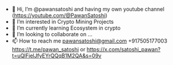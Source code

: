 - 👋 Hi, I’m @pawansatoshi and having my own youtube channel (https://youtube.com/@PawanSatoshi)
- 👀 I’m interested in Crypto Mining Projects
- 🌱 I’m currently learning Ecosystem in crypto 
- 💞️ I’m looking to collaborate on ...
- 📫 How to reach me pawansatoshi@gmail.com +917505177003 https://t.me/pawan_satoshi or https://x.com/satoshi_pawan?t=uQlFjelJfyEYrQQqB1M2QA&s=09v
  

<!---
pawansatoshi/pawansatoshi is a ✨ special ✨ repository because its `README.md` (this file) appears on your GitHub profile.
You can click the Preview link to take a look at your changes.
--->
